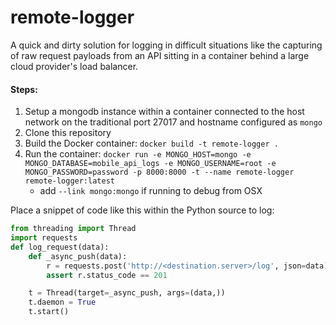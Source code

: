 remote-logger
=============
A quick and dirty solution for logging in difficult situations like the capturing of raw request payloads from an API sitting in a container behind a large cloud provider's load balancer.

#### Steps:
1. Setup a mongodb instance within a container connected to the host network on the traditional port 27017 and hostname configured as `mongo`
2. Clone this repository
3. Build the Docker container: `docker build -t remote-logger .`
4. Run the container: `docker run -e MONGO_HOST=mongo -e MONGO_DATABASE=mobile_api_logs -e MONGO_USERNAME=root -e MONGO_PASSWORD=password -p 8000:8000 -t --name remote-logger remote-logger:latest`
    - add `--link mongo:mongo` if running to debug from OSX

Place a snippet of code like this within the Python source to log:
```python
from threading import Thread
import requests
def log_request(data):
    def _async_push(data):
        r = requests.post('http://<destination.server>/log', json=data)
        assert r.status_code == 201

    t = Thread(target=_async_push, args=(data,))
    t.daemon = True
    t.start()
```
